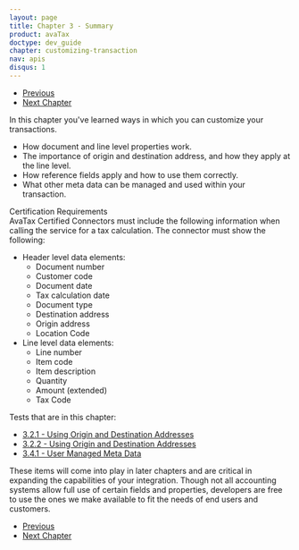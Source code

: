 ```yaml
---
layout: page
title: Chapter 3 - Summary
product: avaTax
doctype: dev_guide
chapter: customizing-transaction
nav: apis
disqus: 1
---
```


<ul class="pager">
  <li class="previous"><a href="/avatax/dev-guide/customizing-transaction/user-managed-meta-data/"><i class="glyphicon glyphicon-chevron-left"></i>Previous</a></li>
  <li class="next"><a href="/avatax/dev-guide/reconciliation/">Next Chapter<i class="glyphicon glyphicon-chevron-right"></i></a></li>
</ul>

In this chapter you've learned ways in which you can customize your transactions. 
<ul class="dev-guide-list">
    <li>How document and line level properties work.</li>
    <li>The importance of origin and destination address, and how they apply at the line level.</li>
    <li>How reference fields apply and how to use them correctly.</li>
    <li>What other meta data can be managed and used within your transaction.</li>
</ul>

<div class="dev-guide-certification">
<div class="dev-guide-certification-heading">Certification Requirements</div>
<div class="dev-guide-certification-content">
AvaTax Certified Connectors must include the following information when calling the service for a tax calculation.
The connector must show the following:
    <ul class="dev-guide-list">
        <li>Header level data elements:
          <ul class="dev-guide-list">
            <li>Document number</li>
            <li>Customer code</li>
            <li>Document date</li>
            <li>Tax calculation date</li>
            <li>Document type</li>
            <li>Destination address</li>
            <li>Origin address</li>
            <li>Location Code</li>
          </ul>
        </li>
        <li>Line level data elements:
          <ul class="dev-guide-list">
            <li>Line number</li>
            <li>Item code</li>
            <li>Item description</li>
            <li>Quantity</li>
            <li>Amount (extended)</li>
            <li>Tax Code</li>
          </ul>
        </li>
    </ul>
</div>
</div>

Tests that are in this chapter:
<ul class="dev-guide-list">
  <li><a class="dev-guide-link" href="/avatax/dev-guide/customizing-transaction/origin-and-destination/#test1">3.2.1 - Using Origin and Destination Addresses</a></li>
  <li><a class="dev-guide-link" href="/avatax/dev-guide/customizing-transaction/origin-and-destination/#test2">3.2.2 - Using Origin and Destination Addresses</a></li>
  <li><a class="dev-guide-link" href="/avatax/dev-guide/customizing-transaction/user-managed-meta-data/#test1">3.4.1 - User Managed Meta Data</a></li>
</ul>

These items will come into play in later chapters and are critical in expanding the capabilities of your integration.  Though not all accounting systems allow full use of certain fields and properties, developers are free to use the ones we make available to fit the needs of end users and customers.

<ul class="pager">
  <li class="previous"><a href="/avatax/dev-guide/customizing-transaction/user-managed-meta-data/"><i class="glyphicon glyphicon-chevron-left"></i>Previous</a></li>
  <li class="next"><a href="/avatax/dev-guide/reconciliation/">Next Chapter<i class="glyphicon glyphicon-chevron-right"></i></a></li>
</ul>